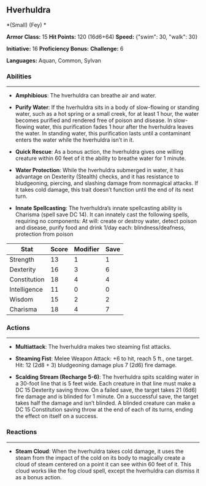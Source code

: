 ## Hverhuldra
*(Small) (Fey) *

**Armor Class:** 15
**Hit Points:** 120 (16d6+64)
**Speed:** {"swim": 30, "walk": 30}

**Initiative:** 16
**Proficiency Bonus:**
**Challenge:** 6

**Languages:** Aquan, Common, Sylvan

### Abilities
 --- 
- **Amphibious**: The hverhuldra can breathe air and water.

- **Purify Water**: If the hverhuldra sits in a body of slow-flowing or standing water, such as a hot spring or a small creek, for at least 1 hour, the water becomes purified and rendered free of poison and disease. In slow-flowing water, this purification fades 1 hour after the hverhuldra leaves the water. In standing water, this purification lasts until a contaminant enters the water while the hverhuldra isn’t in it.

- **Quick Rescue**: As a bonus action, the hverhuldra gives one willing creature within 60 feet of it the ability to breathe water for 1 minute.

- **Water Protection**: While the hverhuldra submerged in water, it has advantage on Dexterity (Stealth) checks, and it has resistance to bludgeoning, piercing, and slashing damage from nonmagical attacks. If it takes cold damage, this trait doesn’t function until the end of its next turn.

- **Innate Spellcasting**: The hverhuldra’s innate spellcasting ability is Charisma (spell save DC 14). It can innately cast the following spells, requiring no components:
At will: create or destroy water, detect poison and disease, purify food and drink
1/day each: blindness/deafness, protection from poison



| Stat | Score | Modifier | Save |
| ---- | ---- | ---- | ---- |
| Strength | 13 | 1 | 1 |
| Dexterity | 16 | 3 | 6 |
| Constitution | 18 | 4 | 4 |
| Intelligence | 11 | 0 | 0 |
| Wisdom | 15 | 2 | 2 |
| Charisma | 18 | 4 | 7 |

### Actions
 --- 
- **Multiattack**: The hverhuldra makes two steaming fist attacks.

- **Steaming Fist**: Melee Weapon Attack: +6 to hit, reach 5 ft., one target. Hit: 12 (2d8 + 3) bludgeoning damage plus 7 (2d6) fire damage.

- **Scalding Stream (Recharge 5-6)**: The hverhuldra spits scalding water in a 30-foot line that is 5 feet wide. Each creature in that line must make a DC 15 Dexterity saving throw. On a failed save, the target takes 21 (6d6) fire damage and is blinded for 1 minute. On a successful save, the target takes half the damage and isn’t blinded. A blinded creature can make a DC 15 Constitution saving throw at the end of each of its turns, ending the effect on itself on a success.

### Reactions
 --- 
- **Steam Cloud**: When the hverhuldra takes cold damage, it uses the steam from the impact of the cold on its body to magically create a cloud of steam centered on a point it can see within 60 feet of it. This cloud works like the fog cloud spell, except the hverhuldra can dismiss it as a bonus action.


